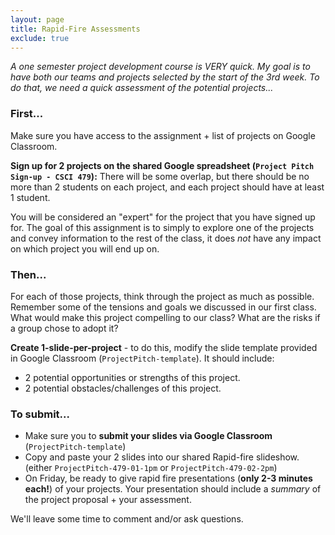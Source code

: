 ```yaml
---
layout: page
title: Rapid-Fire Assessments
exclude: true
---
```


_A one semester project development course is VERY quick. My goal is to have both
our teams and projects selected by the start of the 3rd week. To do that, we need
a quick assessment of the potential projects..._

### First...
Make sure you have access to the assignment + list of projects on Google Classroom. 

**Sign up for 2 projects on the shared Google spreadsheet (`Project Pitch Sign-up - CSCI 479`):** There will be some overlap, but there should be no more than 2 students on each project, and each project should have at least 1 student. 

You will be considered an "expert" for the project that you have signed up for. The goal of this assignment is to simply to explore one of the projects and convey information to the rest of the class, it does _not_ have any impact on which project you will end up on.

### Then...
For each of those projects, think through the project as much as possible. Remember some of the tensions and goals we discussed in our first class. What would make this project compelling to our class? What are the risks if a group chose to adopt it? 

**Create 1-slide-per-project** - to do this, modify the slide template provided in Google Classroom (`ProjectPitch-template`). It should include: 
- 2 potential opportunities or strengths of this project.
- 2 potential obstacles/challenges of this project.

### To submit...
- Make sure you to **submit your slides via Google Classroom** (`ProjectPitch-template`)
- Copy and paste your 2 slides into our shared Rapid-fire slideshow. (either `ProjectPitch-479-01-1pm` or `ProjectPitch-479-02-2pm`)
- On Friday, be ready to give rapid fire presentations (**only 2-3 minutes each!**) of your projects. Your presentation should include a _summary_ of the project proposal + your assessment. 

We'll leave some time to comment and/or ask questions. 
